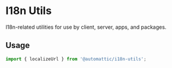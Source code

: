 # I18n Utils

I18n-related utilities for use by client, server, apps, and packages.

## Usage

```js
import { localizeUrl } from '@automattic/i18n-utils';
```

